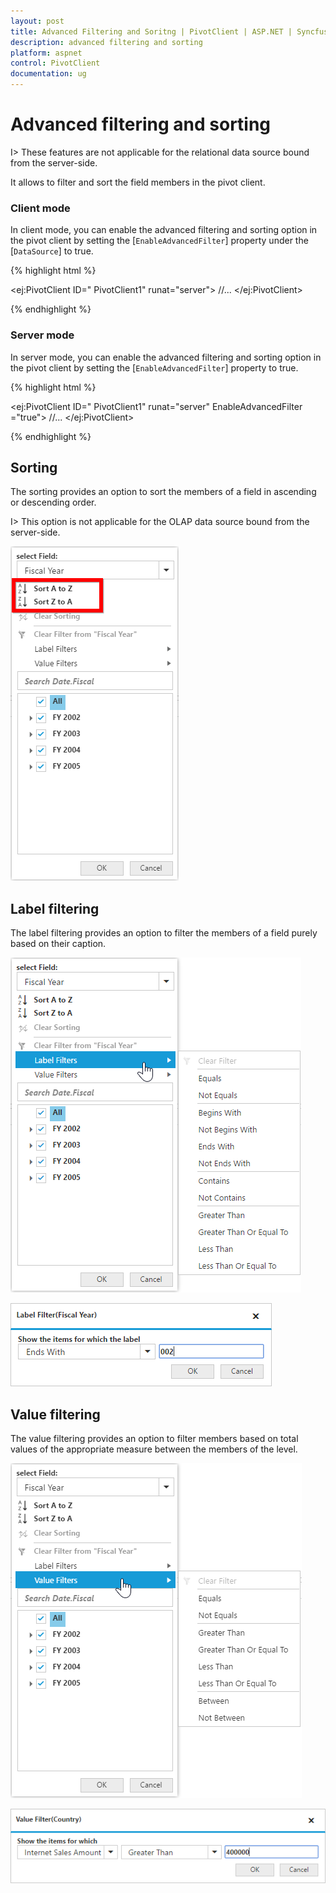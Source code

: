 ```yaml
---
layout: post
title: Advanced Filtering and Soritng | PivotClient | ASP.NET | Syncfusion
description: advanced filtering and sorting
platform: aspnet
control: PivotClient
documentation: ug
---
```


# Advanced filtering and sorting

I> These features are not applicable for the relational data source bound from the server-side.

It allows to filter and sort the field members in the pivot client.

### Client mode

In client mode, you can enable the advanced filtering and sorting option in the pivot client by setting the [`EnableAdvancedFilter`] property under the [`DataSource`] to true.

{% highlight html %}

<ej:PivotClient ID=" PivotClient1" runat="server">
    <DataSource EnableAdvancedFilter ="true">
        //...
    </DataSource>
</ej:PivotClient>

{% endhighlight %}

### Server mode

In server mode, you can enable the advanced filtering and sorting option in the pivot client by setting the [`EnableAdvancedFilter`] property to true.

{% highlight html %}

<ej:PivotClient ID=" PivotClient1" runat="server" EnableAdvancedFilter ="true">
    //...
</ej:PivotClient>

{% endhighlight %}

## Sorting

The sorting provides an option to sort the members of a field in ascending or descending order. 

I> This option is not applicable for the OLAP data source bound from the server-side.

![](AdvanceFiltering_images/sorting.png)

## Label filtering

The label filtering provides an option to filter the members of a field purely based on their caption.

![](AdvanceFiltering_images/filtering.png)

![](AdvanceFiltering_images/filtering_dialog.png)

## Value filtering

The value filtering provides an option to filter members based on total values of the appropriate measure between the members of the level.

![](AdvanceFiltering_images/valuefilter.png)

![](AdvanceFiltering_images/valuefilter_dialog.png)
